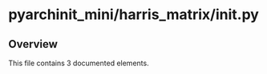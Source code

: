 # pyarchinit_mini/harris_matrix/__init__.py

## Overview

This file contains 3 documented elements.

